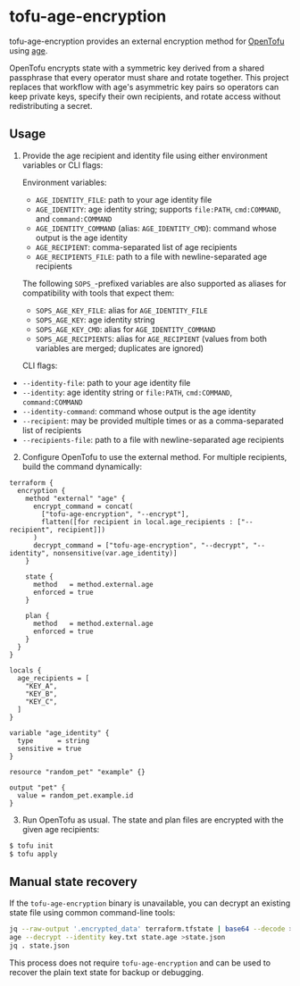 # tofu-age-encryption

tofu-age-encryption provides an external encryption method for [OpenTofu](https://opentofu.org/) using [age](https://age-encryption.org/).

OpenTofu encrypts state with a symmetric key derived from a shared passphrase that every operator must share and rotate together. This project replaces that workflow with age's asymmetric key pairs so operators can keep private keys, specify their own recipients, and rotate access without redistributing a secret.

## Usage

1. Provide the age recipient and identity file using either environment variables or CLI flags:

   Environment variables:
   - `AGE_IDENTITY_FILE`: path to your age identity file
   - `AGE_IDENTITY`: age identity string; supports `file:PATH`, `cmd:COMMAND`, and `command:COMMAND`
   - `AGE_IDENTITY_COMMAND` (alias: `AGE_IDENTITY_CMD`): command whose output is the age identity
   - `AGE_RECIPIENT`: comma-separated list of age recipients
   - `AGE_RECIPIENTS_FILE`: path to a file with newline-separated age recipients

   The following `SOPS_`-prefixed variables are also supported as aliases for compatibility with tools that expect them:
   - `SOPS_AGE_KEY_FILE`: alias for `AGE_IDENTITY_FILE`
   - `SOPS_AGE_KEY`: age identity string
   - `SOPS_AGE_KEY_CMD`: alias for `AGE_IDENTITY_COMMAND`
   - `SOPS_AGE_RECIPIENTS`: alias for `AGE_RECIPIENT` (values from both variables are merged; duplicates are ignored)

   CLI flags:

- `--identity-file`: path to your age identity file
- `--identity`: age identity string or `file:PATH`, `cmd:COMMAND`, `command:COMMAND`
- `--identity-command`: command whose output is the age identity
- `--recipient`: may be provided multiple times or as a comma-separated list of recipients
- `--recipients-file`: path to a file with newline-separated age recipients

2. Configure OpenTofu to use the external method. For multiple recipients, build the command dynamically:

```hcl
terraform {
  encryption {
    method "external" "age" {
      encrypt_command = concat(
        ["tofu-age-encryption", "--encrypt"],
        flatten([for recipient in local.age_recipients : ["--recipient", recipient]])
      )
      decrypt_command = ["tofu-age-encryption", "--decrypt", "--identity", nonsensitive(var.age_identity)]
    }

    state {
      method   = method.external.age
      enforced = true
    }

    plan {
      method   = method.external.age
      enforced = true
    }
  }
}

locals {
  age_recipients = [
    "KEY_A",
    "KEY_B",
    "KEY_C",
  ]
}

variable "age_identity" {
  type      = string
  sensitive = true
}

resource "random_pet" "example" {}

output "pet" {
  value = random_pet.example.id
}
```

3. Run OpenTofu as usual. The state and plan files are encrypted with the given age recipients:

```sh
$ tofu init
$ tofu apply
```

## Manual state recovery

If the `tofu-age-encryption` binary is unavailable, you can decrypt an existing state file using common command-line tools:

```sh
jq --raw-output '.encrypted_data' terraform.tfstate | base64 --decode >state.age
age --decrypt --identity key.txt state.age >state.json
jq . state.json
```

This process does not require `tofu-age-encryption` and can be used to recover the plain text state for backup or debugging.
